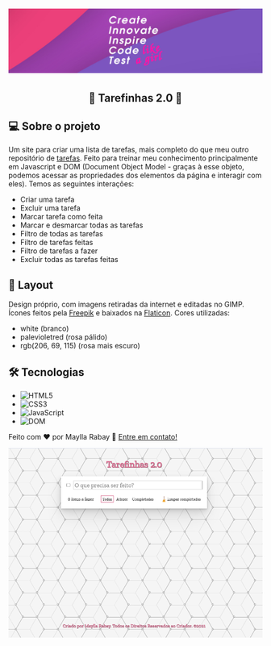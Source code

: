 <h1 align="center">
  <img src="./assets/banner.png" />
</h1>

<h2 align="center"> 
	🚀 Tarefinhas 2.0 🚀
</h2>

## 💻 Sobre o projeto
  Um site para criar uma lista de tarefas, mais completo do que meu outro repositório de [tarefas](https://github.com/MayllaRabay/lista-tarefas). Feito para treinar meu conhecimento principalmente em Javascript e DOM (Document Object Model - graças à esse objeto, podemos acessar as propriedades dos elementos da página e interagir com eles). Temos as seguintes interações:
  - Criar uma tarefa
  - Excluir uma tarefa
  - Marcar tarefa como feita
  - Marcar e desmarcar todas as tarefas
  - Filtro de todas as tarefas 
  - Filtro de tarefas feitas
  - Filtro de tarefas a fazer
  - Excluir todas as tarefas feitas

## 🎨 Layout
  Design próprio, com imagens retiradas da internet e editadas no GIMP. 
  Ícones feitos pela [Freepik](https://www.freepik.com) e baixados na [Flaticon](https://www.flaticon.com/). Cores utilizadas:
  - white (branco)
  - palevioletred (rosa pálido)
  - rgb(206, 69, 115) (rosa mais escuro)

## 🛠 Tecnologias
  - ![HTML5](https://img.shields.io/badge/-HTML5-red)
  - ![CSS3](https://img.shields.io/badge/-CSS3-blue)
  - ![JavaScript](https://img.shields.io/badge/-JavaScript-orange)
  - ![DOM](https://img.shields.io/badge/-DOM-lightgrey)

Feito com ❤️ por Maylla Rabay 👋 [Entre em contato!](https://www.linkedin.com/in/mayllarabay/)

<img src="./assets/screen-1.png" />